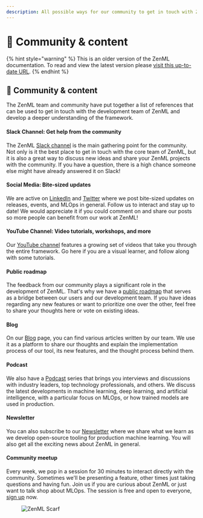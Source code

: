 ```yaml
---
description: All possible ways for our community to get in touch with ZenML.
---
```


# 💜 Community & content

{% hint style="warning" %}
This is an older version of the ZenML documentation. To read and view the latest version please [visit this up-to-date URL](https://docs.zenml.io).
{% endhint %}

## 💜 Community & content

The ZenML team and community have put together a list of references that can be used to get in touch with the development team of ZenML and develop a deeper understanding of the framework.

#### Slack Channel: Get help from the community

The ZenML [Slack channel](https://zenml.io/slack-invite) is the main gathering point for the community. Not only is it the best place to get in touch with the core team of ZenML, but it is also a great way to discuss new ideas and share your ZenML projects with the community. If you have a question, there is a high chance someone else might have already answered it on Slack!

#### Social Media: Bite-sized updates

We are active on [LinkedIn](https://www.linkedin.com/company/zenml) and [Twitter](https://twitter.com/zenml\_io) where we post bite-sized updates on releases, events, and MLOps in general. Follow us to interact and stay up to date! We would appreciate it if you could comment on and share our posts so more people can benefit from our work at ZenML!

#### YouTube Channel: Video tutorials, workshops, and more

Our [YouTube channel](https://www.youtube.com/c/ZenML) features a growing set of videos that take you through the entire framework. Go here if you are a visual learner, and follow along with some tutorials.

#### Public roadmap

The feedback from our community plays a significant role in the development of ZenML. That's why we have a [public roadmap](https://zenml.io/roadmap) that serves as a bridge between our users and our development team. If you have ideas regarding any new features or want to prioritize one over the other, feel free to share your thoughts here or vote on existing ideas.

#### Blog

On our [Blog](https://blog.zenml.io/) page, you can find various articles written by our team. We use it as a platform to share our thoughts and explain the implementation process of our tool, its new features, and the thought process behind them.

#### Podcast

We also have a [Podcast](https://podcast.zenml.io/) series that brings you interviews and discussions with industry leaders, top technology professionals, and others. We discuss the latest developments in machine learning, deep learning, and artificial intelligence, with a particular focus on MLOps, or how trained models are used in production.

#### Newsletter

You can also subscribe to our [Newsletter](https://zenml.substack.com/) where we share what we learn as we develop open-source tooling for production machine learning. You will also get all the exciting news about ZenML in general.

#### Community meetup

Every week, we pop in a session for 30 minutes to interact directly with the community. Sometimes we'll be presenting a feature, other times just taking questions and having fun. Join us if you are curious about ZenML or just want to talk shop about MLOps. The session is free and open to everyone, [sign up](https://zenml.io/meet) now.

<figure><img src="https://static.scarf.sh/a.png?x-pxid=f0b4f458-0a54-4fcd-aa95-d5ee424815bc" alt="ZenML Scarf"><figcaption></figcaption></figure>
